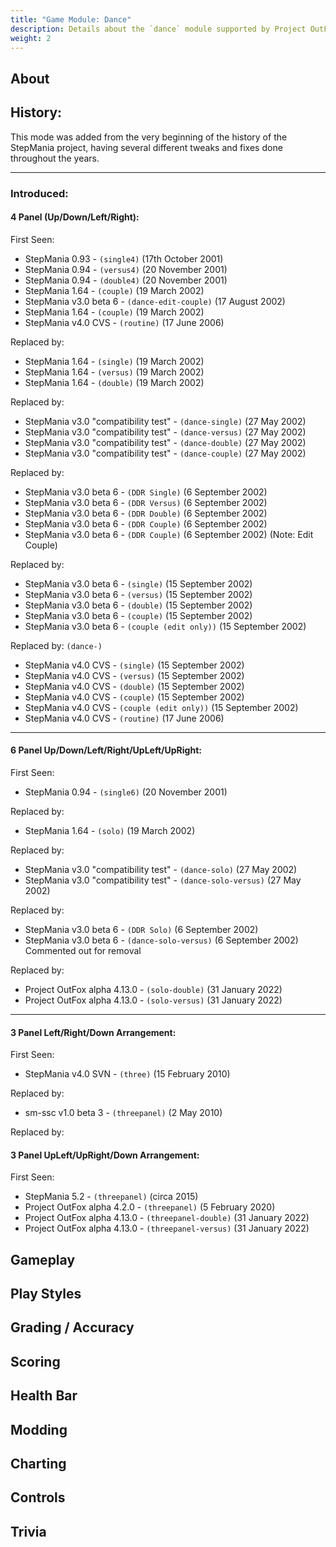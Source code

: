 ```yaml
---
title: "Game Module: Dance"
description: Details about the `dance` module supported by Project OutFox.
weight: 2
---
```



<!--
insert picture of gameplay 
-->

## About

## History:

This mode was added from the very beginning of the history of the StepMania project, having several different tweaks and fixes done throughout the years.

---
### Introduced:
#### 4 Panel (Up/Down/Left/Right):

First Seen:
 * StepMania 0.93 - ``(single4)`` (17th October 2001)
 * StepMania 0.94 - ``(versus4)`` (20 November 2001)
 * StepMania 0.94 - ``(double4)`` (20 November 2001)
 * StepMania 1.64 - ``(couple)`` (19 March 2002)
 * StepMania v3.0 beta 6 - ``(dance-edit-couple)`` (17 August 2002)
 * StepMania 1.64 - ``(couple)`` (19 March 2002)
 * StepMania v4.0 CVS - ``(routine)`` (17 June 2006) 

Replaced by:
 * StepMania 1.64 - ``(single)`` (19 March 2002)
 * StepMania 1.64 - ``(versus)`` (19 March 2002)
 * StepMania 1.64 - ``(double)`` (19 March 2002)


Replaced by:
 * StepMania v3.0 "compatibility test" - ``(dance-single)`` (27 May 2002)
 * StepMania v3.0 "compatibility test" - ``(dance-versus)`` (27 May 2002)
 * StepMania v3.0 "compatibility test" - ``(dance-double)`` (27 May 2002)
 * StepMania v3.0 "compatibility test" - ``(dance-couple)`` (27 May 2002)


Replaced by:
 * StepMania v3.0 beta 6 - ``(DDR Single)`` (6 September 2002)
 * StepMania v3.0 beta 6 - ``(DDR Versus)`` (6 September 2002)
 * StepMania v3.0 beta 6 - ``(DDR Double)`` (6 September 2002)
 * StepMania v3.0 beta 6 - ``(DDR Couple)`` (6 September 2002)
 * StepMania v3.0 beta 6 - ``(DDR Couple)`` (6 September 2002) (Note: Edit Couple)

Replaced by:
 * StepMania v3.0 beta 6 - ``(single)`` (15 September 2002)
 * StepMania v3.0 beta 6 - ``(versus)`` (15 September 2002)
 * StepMania v3.0 beta 6 - ``(double)`` (15 September 2002)
 * StepMania v3.0 beta 6 - ``(couple)`` (15 September 2002)
 * StepMania v3.0 beta 6 - ``(couple (edit only))`` (15 September 2002)

Replaced by: ``(dance-)``
 * StepMania v4.0 CVS - ``(single)`` (15 September 2002)
 * StepMania v4.0 CVS - ``(versus)`` (15 September 2002)
 * StepMania v4.0 CVS - ``(double)`` (15 September 2002)
 * StepMania v4.0 CVS - ``(couple)`` (15 September 2002)
 * StepMania v4.0 CVS - ``(couple (edit only))`` (15 September 2002)
 * StepMania v4.0 CVS - ``(routine)`` (17 June 2006)  

---

#### 6 Panel Up/Down/Left/Right/UpLeft/UpRight:
First Seen:
 * StepMania 0.94 - ``(single6)`` (20 November 2001)

Replaced by:
 * StepMania 1.64 - ``(solo)`` (19 March 2002)

Replaced by:
 * StepMania v3.0 "compatibility test" - ``(dance-solo)`` (27 May 2002)
 * StepMania v3.0 "compatibility test" - ``(dance-solo-versus)`` (27 May 2002) 

Replaced by:
 * StepMania v3.0 beta 6 - ``(DDR Solo)`` (6 September 2002)
 * StepMania v3.0 beta 6 - ``(dance-solo-versus)`` (6 September 2002) Commented out for removal

Replaced by:
 * Project OutFox alpha 4.13.0 - ``(solo-double)`` (31 January 2022)
 * Project OutFox alpha 4.13.0 - ``(solo-versus)`` (31 January 2022)
---

#### 3 Panel Left/Right/Down Arrangement: 
First Seen:
 * StepMania v4.0 SVN - ``(three)`` (15 February 2010)

Replaced by: 
 * sm-ssc v1.0 beta 3 - ``(threepanel)`` (2 May 2010) 

Replaced by: 
#### 3 Panel UpLeft/UpRight/Down Arrangement:
First Seen:
 * StepMania 5.2 - ``(threepanel)`` (circa 2015)
 * Project OutFox alpha 4.2.0 - ``(threepanel)`` (5 February 2020)
 * Project OutFox alpha 4.13.0 - ``(threepanel-double)`` (31 January 2022)
 * Project OutFox alpha 4.13.0 - ``(threepanel-versus)`` (31 January 2022)

## Gameplay

## Play Styles

## Grading / Accuracy

## Scoring

## Health Bar

## Modding

## Charting

## Controls

## Trivia
